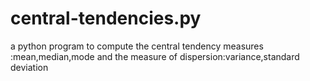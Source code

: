 # central-tendencies.py
a python program to compute the central tendency measures :mean,median,mode
and the measure of dispersion:variance,standard deviation
